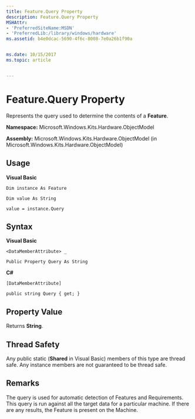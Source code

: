 ```yaml
---
title: Feature.Query Property
description: Feature.Query Property
MSHAttr:
- 'PreferredSiteName:MSDN'
- 'PreferredLib:/library/windows/hardware'
ms.assetid: b4e0dcac-5690-4f6c-8008-7e0a26b1f90a


ms.date: 10/15/2017
ms.topic: article


---
```


# Feature.Query Property


Represents the query used to determine the contents of a **Feature**.

**Namespace:** Microsoft.Windows.Kits.Hardware.ObjectModel

**Assembly:** Microsoft.Windows.Kits.Hardware.ObjectModel (in Microsoft.Windows.Kits.Hardware.ObjectModel)

## <span id="Usage"></span><span id="usage"></span><span id="USAGE"></span>Usage


**Visual Basic**

`Dim instance As Feature`

`Dim value As String`

`value = instance.Query`

## <span id="Syntax"></span><span id="syntax"></span><span id="SYNTAX"></span>Syntax


**Visual Basic**

`<DataMemberAttribute> _`

`Public Property Query As String`

**C#**

`[DataMemberAttribute]`

`public string Query { get; }`

## <span id="Property_Value"></span><span id="property_value"></span><span id="PROPERTY_VALUE"></span>Property Value


Returns **String**.

## <span id="Thread_Safety"></span><span id="thread_safety"></span><span id="THREAD_SAFETY"></span>Thread Safety


Any public static (**Shared** in Visual Basic) members of this type are thread safe. Any instance members are not guaranteed to be thread safe.

## <span id="Remarks"></span><span id="remarks"></span><span id="REMARKS"></span>Remarks


The query is used for automatic detection of Features and Requirements. This query is run against all the target data for a particular machine. If there are any results, the Feature is present on the Machine.

 

 






